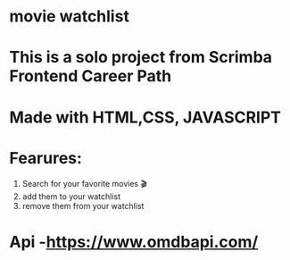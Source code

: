 # movie watchlist

# This is a solo project from Scrimba Frontend Career Path

# Made with HTML,CSS, JAVASCRIPT

# Fearures:
 1) Search for your favorite movies 🎬
 2) add them to your watchlist
 3) remove them from your watchlist

# Api -https://www.omdbapi.com/ 

 
